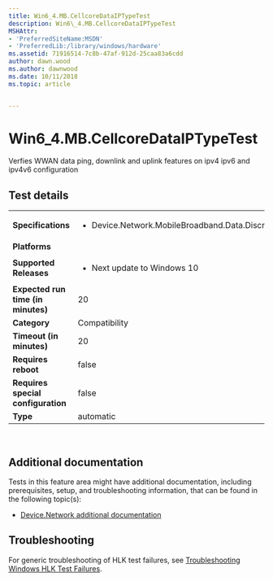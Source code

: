 ```yaml
---
title: Win6_4.MB.CellcoreDataIPTypeTest
description: Win6\_4.MB.CellcoreDataIPTypeTest
MSHAttr:
- 'PreferredSiteName:MSDN'
- 'PreferredLib:/library/windows/hardware'
ms.assetid: 71916514-7c8b-47af-912d-25caa83a6cdd
author: dawn.wood
ms.author: dawnwood
ms.date: 10/11/2018
ms.topic: article


---
```


# Win6_4.MB.CellcoreDataIPTypeTest


Verfies WWAN data ping, downlink and uplink features on ipv4 ipv6 and ipv4v6 configuration

## Test details
|||
|---|---|
| **Specifications**  | <ul><li>Device.Network.MobileBroadband.Data.Discretional</li></ul> |  
| **Platforms**   | <ul></ul> |
| **Supported Releases** | <ul><li>Next update to Windows 10</li></ul> |
|**Expected run time (in minutes)**| 20 |
|**Category**| Compatibility |
|**Timeout (in minutes)**| 20 |
|**Requires reboot**| false |
|**Requires special configuration**| false |
|**Type**| automatic |

 

## <span id="Additional_documentation"></span><span id="additional_documentation"></span><span id="ADDITIONAL_DOCUMENTATION"></span>Additional documentation


Tests in this feature area might have additional documentation, including prerequisites, setup, and troubleshooting information, that can be found in the following topic(s):

-   [Device.Network additional documentation](device-network-additional-documentation.md)

## <span id="Troubleshooting"></span><span id="troubleshooting"></span><span id="TROUBLESHOOTING"></span>Troubleshooting


For generic troubleshooting of HLK test failures, see [Troubleshooting Windows HLK Test Failures](..\user\troubleshooting-windows-hlk-test-failures.md).

 

 







